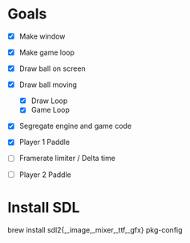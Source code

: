 # Goals
- [X] Make window
- [X] Make game loop
- [X] Draw ball on screen
- [X] Draw ball moving
    - [X] Draw Loop
    - [X] Game Loop
- [X] Segregate engine and game code
- [X] Player 1 Paddle
- [ ] Framerate limiter / Delta time

- [ ] Player 2 Paddle
    
# Install SDL
brew install sdl2{,_image,_mixer,_ttf,_gfx} pkg-config